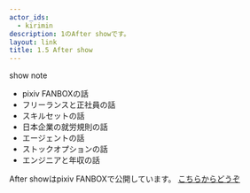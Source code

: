 ```yaml
---
actor_ids:
  - kirimin
description: 1のAfter showです。
layout: link
title: 1.5 After show
---
```


show note 
- pixiv FANBOXの話
- フリーランスと正社員の話
- スキルセットの話
- 日本企業の就労規則の話
- エージェントの話
- ストックオプションの話
- エンジニアと年収の話

After showはpixiv FANBOXで公開しています。
[こちらからどうぞ](https://www.pixiv.net/fanbox/creator/13627594/post/77461)